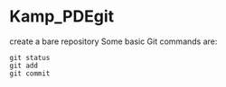 # Kamp_PDEgit
create a bare repository
Some basic Git commands are:
```
git status
git add
git commit
```
